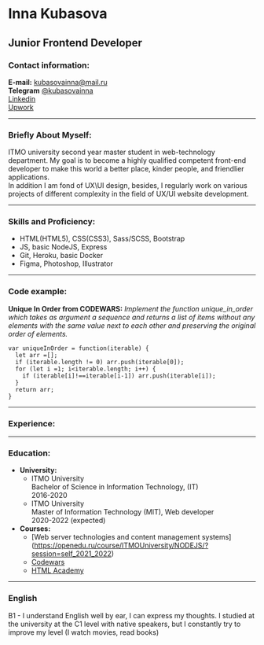 # Inna Kubasova
## Junior Frontend Developer

### Contact information:
**E-mail:** [kubasovainna@mail.ru](mailto:kubasovainna@mail.ru)  
**Telegram** [@kubasovainna](https://tlgg.ru/kubasovainna)  
[Linkedin](https://www.linkedin.com/in/innakubasova/)  
[Upwork](https://www.upwork.com/freelancers/~019244f526e34b432d)

------------------

### Briefly About Myself:
ITMO university second year master student in web-technology department. My goal is to become a highly qualified competent front-end developer to make this world a better place, kinder people, and friendlier applications.  
In addition I am fond of UX\UI design, besides, I regularly work on various projects of different complexity in the field of UX/UI website development.

------------

### Skills and Proficiency:
* HTML(HTML5), CSS(CSS3), Sass/SCSS, Bootstrap    
* JS, basic NodeJS, Express  
* Git, Heroku, basic Docker  
* Figma, Photoshop, Illustrator

------------

### Code example:
**Unique In Order from CODEWARS:** *Implement the function unique_in_order which takes as argument a sequence and returns a list of items without any elements with the same value next to each other and preserving the original order of elements.*  

````
var uniqueInOrder = function(iterable) {
  let arr =[];
  if (iterable.length != 0) arr.push(iterable[0]);
  for (let i =1; i<iterable.length; i++) {
    if (iterable[i]!==iterable[i-1]) arr.push(iterable[i]);
  }
  return arr;
}

````

------------

### Experience:

------------

### Education:
* **University:**
    * ITMO University  
    Bachelor of Science in Information Technology, (IT)  
    2016-2020
    * ITMO University  
    Master of Information Technology (MIT), Web developer  
    2020-2022 (expected)
* **Courses:**
    * [Web server technologies and content management systems] (https://openedu.ru/course/ITMOUniversity/NODEJS/?session=self_2021_2022)
    * [Codewars](https://www.codewars.com/users/kubasovainna)
    * [HTML Academy](https://htmlacademy.ru/courses)

------------

### English
B1 - I understand English well by ear, I can express my thoughts. I studied at the university at the C1 level with native speakers, but I constantly try to improve my level (I watch movies, read books)
